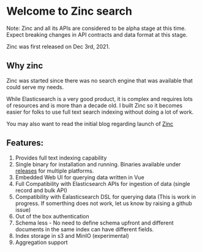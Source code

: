 # Welcome to Zinc search

Note: Zinc and all its APIs are considered to be alpha stage at this time. Expect breaking changes in API contracts and data format at this stage.

Zinc was first released on Dec 3rd, 2021.

## Why zinc

Zinc was started since there was no search engine that was available that could serve my needs.

While Elasticsearch is a very good product, it is complex and requires lots of resources and is more than a decade old. I built Zinc so it becomes easier for folks to use full text search indexing without doing a lot of work.

You may also want to read the initial blog regarding launch of [Zinc](https://prabhatsharma.in/blog/in-search-of-a-search-engine-beyond-elasticsearch-introducing-zinc/)


## Features:
1. Provides full text indexing capability
1. Single binary for installation and running. Binaries available under [releases](https://github.com/prabhatsharma/zinc/releases) for multiple platforms.
1. Embedded Web UI for querying data written in Vue
1. Full Compatibility with Elasticsearch APIs for ingestion of data (single record and bulk API)
1. Compatibility with Ealasticsearch DSL for querying data (This is work in progress. If somerthing does not work, let us know by raising a github issue)
1. Out of the box authentication
1. Schema less - No need to define schema upfront and different documents in the same index can have different fields.
1. Index storage in s3 and MinIO (experimental)
1. Aggregation support